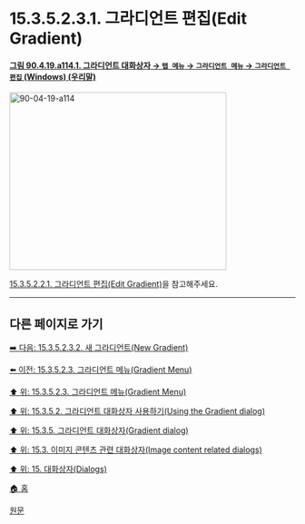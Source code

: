 # 15.3.5.2.3.1. 그라디언트 편집(Edit Gradient)

<a id="90-04-19-a114-01"></a>

#### [그림 90.4.19.a114.1. 그라디언트 대화상자 → `탭 메뉴` → `그라디언트 메뉴` → `그라디언트 편집` (Windows) (우리말)](./90-04-0019-gradient.md#90-04-19-a114-01)
<img width="382" height="313" alt="90-04-19-a114" src="https://github.com/user-attachments/assets/bc19b006-5f27-40db-9230-15438be8fbc7" />

[15.3.5.2.2.1. 그라디언트 편집(Edit Gradient)](./15-03-05-02-02-01-edit_gradient.md)을 참고해주세요.

***

## 다른 페이지로 가기

[➡️ 다음: 15.3.5.2.3.2. 새 그라디언트(New Gradient)](./15-03-05-02-03-02-new_gradient.md)

[⬅️ 이전: 15.3.5.2.3. 그라디언트 메뉴(Gradient Menu)](./15-03-05-02-03-00-gradient_menu.md)

[⬆️ 위: 15.3.5.2.3. 그라디언트 메뉴(Gradient Menu)](./15-03-05-02-03-00-gradient_menu.md)

[⬆️ 위: 15.3.5.2. 그라디언트 대화상자 사용하기(Using the Gradient dialog)](./15-03-05-02-00-using_the_gradients_dialog.md)

[⬆️ 위: 15.3.5. 그라디언트 대화상자(Gradient dialog)](./15-03-05-00-gradient_dialog.md)

[⬆️ 위: 15.3. 이미지 콘텐츠 관련 대화상자(Image content related dialogs)](./15-03-00-image-content-related-dialogs.md)

[⬆️ 위: 15. 대화상자(Dialogs)](./15-00-dialogs.md)

[🏠 홈](./00-home.md)

[원문](https://docs.gimp.org/2.10/ko/gimp-gradient-dialog.html#gimp-gradient-dialog-using)